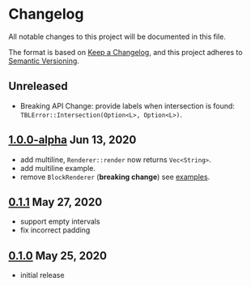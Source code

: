 # Changelog

All notable changes to this project will be documented in this file.

The format is based on [Keep a Changelog](https://keepachangelog.com/en/1.0.0/),
and this project adheres to [Semantic Versioning](https://semver.org/spec/v2.0.0.html).

## Unreleased

* Breaking API Change: provide labels when intersection is found: `TBLError::Intersection(Option<L>, Option<L>)`.

## [1.0.0-alpha](https://crates.io/crates/tbl/1.0.0-alpha) Jun 13, 2020

* add multiline, `Renderer::render` now returns `Vec<String>`.
* add multiline example.
* remove `BlockRenderer` (**breaking change**) see [examples](examples).

## [0.1.1](https://crates.io/crates/tbl/0.1.1) May 27, 2020

* support empty intervals
* fix incorrect padding


## [0.1.0](https://crates.io/crates/tbl/0.1.0) May 25, 2020

* initial release
